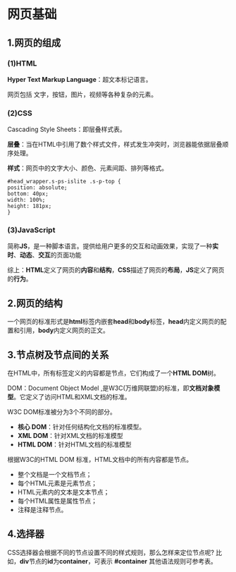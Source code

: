# 网页基础 #

## 1.网页的组成 ##

### (1)HTML ###
**Hyper Text Markup Language**：超文本标记语言。

网页包括 文字，按钮，图片，视频等各种复杂的元素。

### (2)CSS ###
Cascading Style Sheets：即层叠样式表。

**层叠**：当在HTML中引用了数个样式文件，样式发生冲突时，浏览器能依据层叠顺序处理。

**样式**：网页中的文字大小、颜色、元素间距、排列等格式。

   	#head_wrapper.s-ps-islite .s-p-top {
    position: absolute;
    bottom: 40px;
    width: 100%;
    height: 181px;
    }

### (3)JavaScript ###

简称**JS**，是一种脚本语言。提供给用户更多的交互和动画效果，实现了一种**实时**、**动态**、**交互**的页面功能

综上：**HTML**定义了网页的**内容**和**结构**，**CSS**描述了网页的**布局**，**JS**定义了网页的**行为**。

## 2.网页的结构 ##
一个网页的标准形式是**html**标签内嵌套**head**和**body**标签，**head**内定义网页的配置和引用，**body**内定义网页的正文。


## 3.节点树及节点间的关系 ##

在HTML中，所有标签定义的内容都是节点，它们构成了一个**HTML DOM**树。

DOM：Document Object Model ,是W3C(万维网联盟)的标准，即**文档对象模型**。它定义了访问HTML和XML文档的标准。

W3C DOM标准被分为3个不同的部分。

- **核心 DOM**：针对任何结构化文档的标准模型。
- **XML DOM**：针对XML文档的标准模型
- **HTML DOM**：针对HTML文档的标准模型

根据W3C的HTML DOM 标准，HTML文档中的所有内容都是节点。

- 整个文档是一个文档节点；
- 每个HTML元素是元素节点；
- HTML元素内的文本是文本节点；
- 每个HTML属性是属性节点；
- 注释是注释节点。


## 4.选择器 ##

CSS选择器会根据不同的节点设置不同的样式规则，那么怎样来定位节点呢?
比如，**div**节点的**id**为**container**，可表示 **#container** 
其他语法规则可参考表。